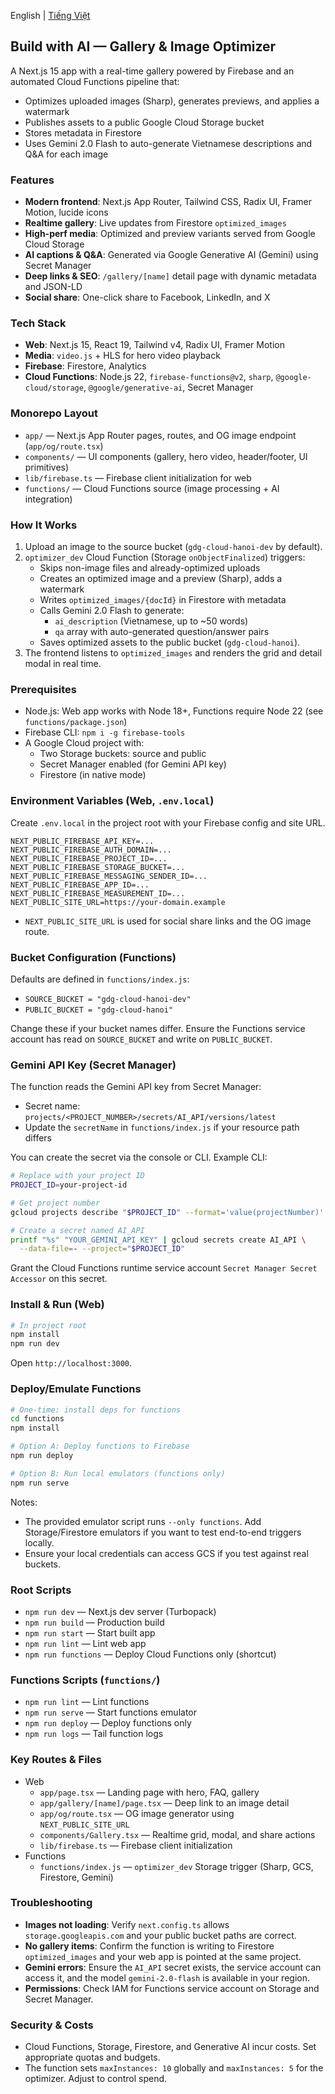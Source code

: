 English | [Tiếng Việt](README-vi.md)

## Build with AI — Gallery & Image Optimizer

A Next.js 15 app with a real-time gallery powered by Firebase and an automated Cloud Functions pipeline that:
- Optimizes uploaded images (Sharp), generates previews, and applies a watermark
- Publishes assets to a public Google Cloud Storage bucket
- Stores metadata in Firestore
- Uses Gemini 2.0 Flash to auto-generate Vietnamese descriptions and Q&A for each image

### Features
- **Modern frontend**: Next.js App Router, Tailwind CSS, Radix UI, Framer Motion, lucide icons
- **Realtime gallery**: Live updates from Firestore `optimized_images`
- **High-perf media**: Optimized and preview variants served from Google Cloud Storage
- **AI captions & Q&A**: Generated via Google Generative AI (Gemini) using Secret Manager
- **Deep links & SEO**: `/gallery/[name]` detail page with dynamic metadata and JSON-LD
- **Social share**: One-click share to Facebook, LinkedIn, and X

### Tech Stack
- **Web**: Next.js 15, React 19, Tailwind v4, Radix UI, Framer Motion
- **Media**: `video.js` + HLS for hero video playback
- **Firebase**: Firestore, Analytics
- **Cloud Functions**: Node.js 22, `firebase-functions@v2`, `sharp`, `@google-cloud/storage`, `@google/generative-ai`, Secret Manager

### Monorepo Layout
- `app/` — Next.js App Router pages, routes, and OG image endpoint (`app/og/route.tsx`)
- `components/` — UI components (gallery, hero video, header/footer, UI primitives)
- `lib/firebase.ts` — Firebase client initialization for web
- `functions/` — Cloud Functions source (image processing + AI integration)

### How It Works
1. Upload an image to the source bucket (`gdg-cloud-hanoi-dev` by default).
2. `optimizer_dev` Cloud Function (Storage `onObjectFinalized`) triggers:
   - Skips non-image files and already-optimized uploads
   - Creates an optimized image and a preview (Sharp), adds a watermark
   - Writes `optimized_images/{docId}` in Firestore with metadata
   - Calls Gemini 2.0 Flash to generate:
     - `ai_description` (Vietnamese, up to ~50 words)
     - `qa` array with auto-generated question/answer pairs
   - Saves optimized assets to the public bucket (`gdg-cloud-hanoi`).
3. The frontend listens to `optimized_images` and renders the grid and detail modal in real time.

### Prerequisites
- Node.js: Web app works with Node 18+, Functions require Node 22 (see `functions/package.json`)
- Firebase CLI: `npm i -g firebase-tools`
- A Google Cloud project with:
  - Two Storage buckets: source and public
  - Secret Manager enabled (for Gemini API key)
  - Firestore (in native mode)

### Environment Variables (Web, `.env.local`)
Create `.env.local` in the project root with your Firebase config and site URL.
```env
NEXT_PUBLIC_FIREBASE_API_KEY=...
NEXT_PUBLIC_FIREBASE_AUTH_DOMAIN=...
NEXT_PUBLIC_FIREBASE_PROJECT_ID=...
NEXT_PUBLIC_FIREBASE_STORAGE_BUCKET=...
NEXT_PUBLIC_FIREBASE_MESSAGING_SENDER_ID=...
NEXT_PUBLIC_FIREBASE_APP_ID=...
NEXT_PUBLIC_FIREBASE_MEASUREMENT_ID=...
NEXT_PUBLIC_SITE_URL=https://your-domain.example
```
- `NEXT_PUBLIC_SITE_URL` is used for social share links and the OG image route.

### Bucket Configuration (Functions)
Defaults are defined in `functions/index.js`:
- `SOURCE_BUCKET = "gdg-cloud-hanoi-dev"`
- `PUBLIC_BUCKET = "gdg-cloud-hanoi"`

Change these if your bucket names differ. Ensure the Functions service account has read on `SOURCE_BUCKET` and write on `PUBLIC_BUCKET`.

### Gemini API Key (Secret Manager)
The function reads the Gemini API key from Secret Manager:
- Secret name: `projects/<PROJECT_NUMBER>/secrets/AI_API/versions/latest`
- Update the `secretName` in `functions/index.js` if your resource path differs

You can create the secret via the console or CLI. Example CLI:
```bash
# Replace with your project ID
PROJECT_ID=your-project-id

# Get project number
gcloud projects describe "$PROJECT_ID" --format='value(projectNumber)'

# Create a secret named AI_API
printf "%s" "YOUR_GEMINI_API_KEY" | gcloud secrets create AI_API \
  --data-file=- --project="$PROJECT_ID"
```
Grant the Cloud Functions runtime service account `Secret Manager Secret Accessor` on this secret.

### Install & Run (Web)
```bash
# In project root
npm install
npm run dev
```
Open `http://localhost:3000`.

### Deploy/Emulate Functions
```bash
# One-time: install deps for functions
cd functions
npm install

# Option A: Deploy functions to Firebase
npm run deploy

# Option B: Run local emulators (functions only)
npm run serve
```
Notes:
- The provided emulator script runs `--only functions`. Add Storage/Firestore emulators if you want to test end-to-end triggers locally.
- Ensure your local credentials can access GCS if you test against real buckets.

### Root Scripts
- `npm run dev` — Next.js dev server (Turbopack)
- `npm run build` — Production build
- `npm run start` — Start built app
- `npm run lint` — Lint web app
- `npm run functions` — Deploy Cloud Functions only (shortcut)

### Functions Scripts (`functions/`)
- `npm run lint` — Lint functions
- `npm run serve` — Start functions emulator
- `npm run deploy` — Deploy functions only
- `npm run logs` — Tail function logs

### Key Routes & Files
- Web
  - `app/page.tsx` — Landing page with hero, FAQ, gallery
  - `app/gallery/[name]/page.tsx` — Deep link to an image detail
  - `app/og/route.tsx` — OG image generator using `NEXT_PUBLIC_SITE_URL`
  - `components/Gallery.tsx` — Realtime grid, modal, and share actions
  - `lib/firebase.ts` — Firebase client initialization
- Functions
  - `functions/index.js` — `optimizer_dev` Storage trigger (Sharp, GCS, Firestore, Gemini)

### Troubleshooting
- **Images not loading**: Verify `next.config.ts` allows `storage.googleapis.com` and your public bucket paths are correct.
- **No gallery items**: Confirm the function is writing to Firestore `optimized_images` and your web app is pointed at the same project.
- **Gemini errors**: Ensure the `AI_API` secret exists, the service account can access it, and the model `gemini-2.0-flash` is available in your region.
- **Permissions**: Check IAM for Functions service account on Storage and Secret Manager.

### Security & Costs
- Cloud Functions, Storage, Firestore, and Generative AI incur costs. Set appropriate quotas and budgets.
- The function sets `maxInstances: 10` globally and `maxInstances: 5` for the optimizer. Adjust to control spend.
